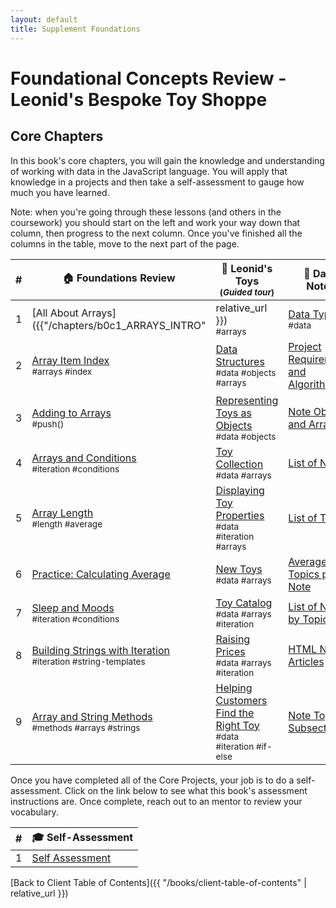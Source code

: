 ```yaml
---
layout: default
title: Supplement Foundations
---
```


# Foundational Concepts Review - Leonid's Bespoke Toy Shoppe

## Core Chapters

In this book's core chapters, you will gain the knowledge and understanding of working with data in the JavaScript language. You will apply that knowledge in a projects and then take a self-assessment to gauge how much you have learned.

Note: when you're going through these lessons (and others in the coursework) you should start on the left and work your way down that column, then progress to the next column. Once you've finished all the columns in the table, move to the next part of the page.

| # | 🏠 Foundations Review | 🧸 Leonid's Toys <br/><sub>(_Guided tour_)</sub> | 📔 Daily Notes |
|--|--|--|--|
| 1 |[All About Arrays]({{"/chapters/b0c1_ARRAYS_INTRO" | relative_url }}) <br/> <sub style="font-size:0.85rem;">#arrays</sub> | [Data Types](/chapters/LT_DATA_TYPES) <br/> <sub style="font-size:0.85rem;">#data</sub> |  |
| 2 |[Array Item Index]("/chapters/ARRAYS_INDICES") <br/> <sub style="font-size:0.85rem;">#arrays #index</sub> | [Data Structures](/chapters/LT_DATA_STRUCTURES) <br/> <sub style="font-size:0.85rem;">#data #objects #arrays</sub> | [Project Requirements and Algorithm](/chapters/DN_REQUIREMENTS) |
| 3 | [Adding to Arrays](/chapters/ARRAYS_PUSH) <br/> <sub style="font-size:0.85rem;">#push()</sub> | [Representing Toys as Objects](/chapters/LT_OBJECTS) <br/> <sub style="font-size:0.85rem;">#data #objects</sub> | [Note Objects and Array](/chapters/DN_OBJECTS) |
| 4 | [Arrays and Conditions](/chapters/CONDITIONS_INTRO) <br/> <sub style="font-size:0.85rem;">#iteration #conditions</sub> | [Toy Collection](/chapters/LT_ARRAYS) <br/> <sub style="font-size:0.85rem;">#data #arrays</sub> | [List of Notes](/chapters/DN_NOTE_LIST) |
| 5 | [Array Length](/chapters/ARRAYS_LENGTH) <br/> <sub style="font-size:0.85rem;">#length #average</sub> | [Displaying Toy Properties](/chapters/LT_PROPERTY_ACCESS) <br/> <sub style="font-size:0.85rem;">#data #iteration #arrays</sub> | [List of Topics](/chapters/DN_TOPICS_LIST) |
| 6 | [Practice: Calculating Average](/chapters/ARRAYS_PRACTICE) | [New Toys](/chapters/LT_ARRAY_PUSH) <br/> <sub style="font-size:0.85rem;">#data #arrays</sub> | [Average Topics per Note](/chapters/DN_TOPICS_AVERAGE) |
| 7 | [Sleep and Moods](/chapters/ARRAYS_CONDITIONS_PRACTICE) <br/> <sub style="font-size:0.85rem;">#iteration #conditions</sub> | [Toy Catalog](/chapters/LT_ARRAY_ITERATION) <br/> <sub style="font-size:0.85rem;">#data #arrays #iteration</sub> | [List of Notes by Topic](/chapters/DN_NOTES_BY_TOPIC) |
| 8 | [Building Strings with Iteration](/chapters/ARRAYS_STRINGS) <br/> <sub style="font-size:0.85rem;">#iteration #string-templates</sub> | [Raising Prices](/chapters/LT_ITERATION_WITH_LOGIC) <br/> <sub style="font-size:0.85rem;">#data #arrays #iteration</sub> | [HTML Note Articles](/chapters/DN_NOTE_ARTICLES) |
| 9 | [Array and String Methods](/chapters/ARRAY_STRING_METHODS) <br/> <sub style="font-size:0.85rem;">#methods #arrays #strings</sub> | [Helping Customers Find the Right Toy](/chapters/LT_FIND) <br/> <sub style="font-size:0.85rem;">#data #iteration #if-else</sub> | [Note Topics Subsection](/chapters/DN_TOPICS_SECTION) |

Once you have completed all of the Core Projects, your job is to do a self-assessment. Click on the link below to see what this book's assessment instructions are. Once complete, reach out to an mentor to review your vocabulary.

| #   | 🎓 Self-Assessment                                                     |
| --- | ---------------------------------------------------------------------- |
| 1   | [Self Assessment](/chapters/JS_DATA_ASSESSMENT) |

[Back to Client Table of Contents]({{ "/books/client-table-of-contents" | relative_url }})

